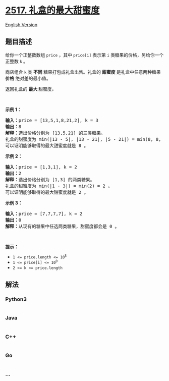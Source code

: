 # [2517. 礼盒的最大甜蜜度](https://leetcode.cn/problems/maximum-tastiness-of-candy-basket)

[English Version](/solution/2500-2599/2517.Maximum%20Tastiness%20of%20Candy%20Basket/README_EN.md)

## 题目描述

<!-- 这里写题目描述 -->

<p>给你一个正整数数组 <code>price</code> ，其中 <code>price[i]</code> 表示第 <code>i</code> 类糖果的价格，另给你一个正整数 <code>k</code> 。</p>

<p>商店组合 <code>k</code> 类 <strong>不同</strong> 糖果打包成礼盒出售。礼盒的 <strong>甜蜜度</strong> 是礼盒中任意两种糖果 <strong>价格</strong> 绝对差的最小值。</p>

<p>返回礼盒的 <strong>最大 </strong>甜蜜度<em>。</em></p>

<p>&nbsp;</p>

<p><strong>示例 1：</strong></p>

<pre>
<strong>输入：</strong>price = [13,5,1,8,21,2], k = 3
<strong>输出：</strong>8
<strong>解释：</strong>选出价格分别为 [13,5,21] 的三类糖果。
礼盒的甜蜜度为 min(|13 - 5|, |13 - 21|, |5 - 21|) = min(8, 8, 16) = 8 。
可以证明能够取得的最大甜蜜度就是 8 。
</pre>

<p><strong>示例 2：</strong></p>

<pre>
<strong>输入：</strong>price = [1,3,1], k = 2
<strong>输出：</strong>2
<strong>解释：</strong>选出价格分别为 [1,3] 的两类糖果。 
礼盒的甜蜜度为 min(|1 - 3|) = min(2) = 2 。
可以证明能够取得的最大甜蜜度就是 2 。
</pre>

<p><strong>示例 3：</strong></p>

<pre>
<strong>输入：</strong>price = [7,7,7,7], k = 2
<strong>输出：</strong>0
<strong>解释：</strong>从现有的糖果中任选两类糖果，甜蜜度都会是 0 。
</pre>

<p>&nbsp;</p>

<p><strong>提示：</strong></p>

<ul>
	<li><code>1 &lt;= price.length &lt;= 10<sup>5</sup></code></li>
	<li><code>1 &lt;= price[i] &lt;= 10<sup>9</sup></code></li>
	<li><code>2 &lt;= k &lt;= price.length</code></li>
</ul>


## 解法

<!-- 这里可写通用的实现逻辑 -->

<!-- tabs:start -->

### **Python3**

<!-- 这里可写当前语言的特殊实现逻辑 -->

```python

```

### **Java**

<!-- 这里可写当前语言的特殊实现逻辑 -->

```java

```

### **C++**

```cpp

```

### **Go**

```go

```

### **...**

```

```

<!-- tabs:end -->